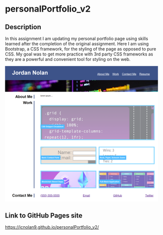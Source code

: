 # personalPortfolio_v2

## Description
In this assignment I am updating my personal portfolio page using skills learned after the completion of the original assignment. Here I am using Bootstrap, a CSS framework, for the styling
of the page as opposed to pure CSS. My goal was to get more practice with 3rd party CSS frameworks as they are a powerful and convenient tool for styling on the web. 

![screenshot of portfolio page](https://github.com/jcnolan9/personalPortfolio/blob/main/pageScreenshot.PNG)


## Link to GitHub Pages site 
https://jcnolan9.github.io/personalPortfolio_v2/

